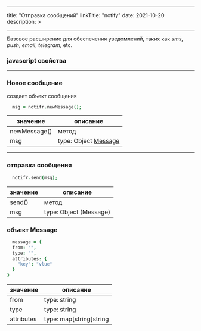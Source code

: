 
---
title: "Отправка сообщений"
linkTitle: "notify"
date: 2021-10-20
description: >

---

Базовое расширение для обеспечения уведомлений, таких как _sms_, _push_, _email_, _telegram_, etc.




### javascript свойства
----------------

### Новое сообщение

создает объект сообщения

```coffeescript
  msg = notifr.newMessage();
```
|  значение  | описание  |
|-------------|---------|
| newMessage() |    метод   |
| msg |   type: Object [Message](#объект-message)  |


----------------

### отправка сообщения


```coffeescript
  notifr.send(msg);
```
|  значение  | описание  |
|-------------|---------|
| send() |    метод   |
| msg |   type: Object (Message)  |


### объект Message

```coffeescript
  message = {
  from: "",
  type: "",
  attributes: {
    "key": "vlue"
  }
}
``` 

|  значение  | описание  |
|-------------|---------|
| from |    type: string   |
| type |    type: string   |
| attributes |   type: map[string]string  |
